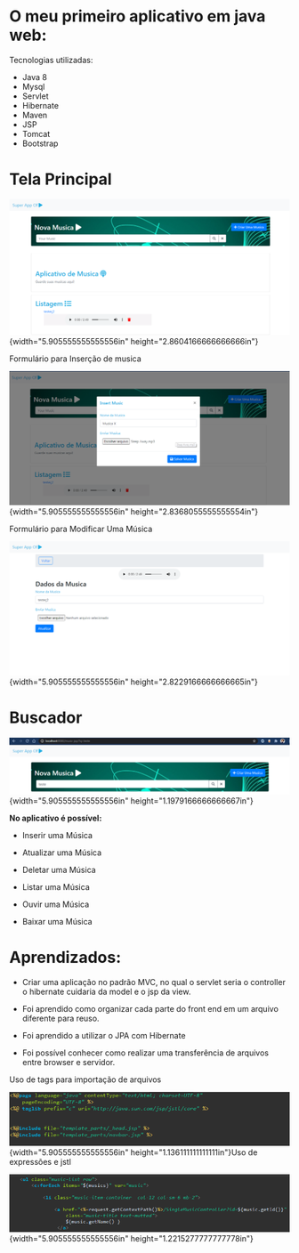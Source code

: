 # O meu primeiro aplicativo em java web:

Tecnologias utilizadas:

- Java 8
- Mysql
- Servlet
- Hibernate
- Maven
- JSP
- Tomcat
- Bootstrap

# Tela Principal

![](.//media/image1.png){width="5.905555555555556in"
height="2.8604166666666666in"}

Formulário para Inserção de musica

![](.//media/image2.png){width="5.905555555555556in"
height="2.8368055555555554in"}

Formulário para Modificar Uma Música

![](.//media/image3.png){width="5.905555555555556in"
height="2.8229166666666665in"}

# Buscador

![](.//media/image4.png){width="5.905555555555556in"
height="1.1979166666666667in"}

**No aplicativo é possível:**

-   Inserir uma Música

-   Atualizar uma Música

-   Deletar uma Música

-   Listar uma Música

-   Ouvir uma Música

-   Baixar uma Música

# Aprendizados:

-   Criar uma aplicação no padrão MVC, no qual o servlet seria o
    controller o hibernate cuidaria da model e o jsp da view.

-   Foi aprendido como organizar cada parte do front end em um arquivo
    diferente para reuso.

-   Foi aprendido a utilizar o JPA com Hibernate

-   Foi possível conhecer como realizar uma transferência de arquivos
    entre browser e servidor.

Uso de tags para importação de arquivos

![](.//media/image5.png){width="5.905555555555556in"
height="1.136111111111111in"}Uso de expressões e jstl

![](.//media/image6.png){width="5.905555555555556in"
height="1.2215277777777778in"}

